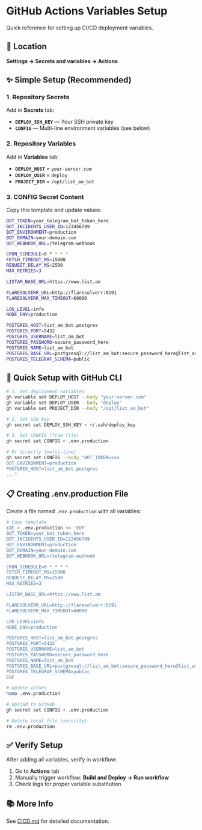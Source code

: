 # GitHub Actions Variables Setup

Quick reference for setting up CI/CD deployment variables.

## 📍 Location

**Settings → Secrets and variables → Actions**

## ✨ Simple Setup (Recommended)

### 1. Repository Secrets

Add in **Secrets** tab:

- **`DEPLOY_SSH_KEY`** — Your SSH private key
- **`CONFIG`** — Multi-line environment variables (see below)

### 2. Repository Variables

Add in **Variables** tab:

- **`DEPLOY_HOST`** = `your-server.com`
- **`DEPLOY_USER`** = `deploy`
- **`PROJECT_DIR`** = `/opt/list_am_bot`

### 3. CONFIG Secret Content

Copy this template and update values:

```bash
BOT_TOKEN=your_telegram_bot_token_here
BOT_INCIDENTS_USER_ID=123456789
BOT_ENVIRONMENT=production
BOT_DOMAIN=your-domain.com
BOT_WEBHOOK_URL=/telegram-webhook

CRON_SCHEDULE=0 * * * *
FETCH_TIMEOUT_MS=15000
REQUEST_DELAY_MS=2500
MAX_RETRIES=3

LISTAM_BASE_URL=https://www.list.am

FLARESOLVERR_URL=http://flaresolverr:8191
FLARESOLVERR_MAX_TIMEOUT=60000

LOG_LEVEL=info
NODE_ENV=production

POSTGRES_HOST=list_am_bot.postgres
POSTGRES_PORT=5432
POSTGRES_USERNAME=list_am_bot
POSTGRES_PASSWORD=secure_password_here
POSTGRES_NAME=list_am_bot
POSTGRES_BASE_URL=postgresql://list_am_bot:secure_password_here@list_am_bot.postgres:5432/list_am_bot
POSTGRES_TELEGRAF_SCHEMA=public
```

## 🚀 Quick Setup with GitHub CLI

```bash
# 1. Set deployment variables
gh variable set DEPLOY_HOST --body "your-server.com"
gh variable set DEPLOY_USER --body "deploy"
gh variable set PROJECT_DIR --body "/opt/list_am_bot"

# 2. Set SSH key
gh secret set DEPLOY_SSH_KEY < ~/.ssh/deploy_key

# 3. Set CONFIG (from file)
gh secret set CONFIG < .env.production

# Or directly (multi-line)
gh secret set CONFIG --body "BOT_TOKEN=xxx
BOT_ENVIRONMENT=production
POSTGRES_HOST=list_am_bot.postgres
..."
```

## 📋 Creating .env.production File

Create a file named `.env.production` with all variables:

```bash
# Copy template
cat > .env.production << 'EOF'
BOT_TOKEN=your_bot_token_here
BOT_INCIDENTS_USER_ID=123456789
BOT_ENVIRONMENT=production
BOT_DOMAIN=your-domain.com
BOT_WEBHOOK_URL=/telegram-webhook

CRON_SCHEDULE=0 * * * *
FETCH_TIMEOUT_MS=15000
REQUEST_DELAY_MS=2500
MAX_RETRIES=3

LISTAM_BASE_URL=https://www.list.am

FLARESOLVERR_URL=http://flaresolverr:8191
FLARESOLVERR_MAX_TIMEOUT=60000

LOG_LEVEL=info
NODE_ENV=production

POSTGRES_HOST=list_am_bot.postgres
POSTGRES_PORT=5432
POSTGRES_USERNAME=list_am_bot
POSTGRES_PASSWORD=secure_password_here
POSTGRES_NAME=list_am_bot
POSTGRES_BASE_URL=postgresql://list_am_bot:secure_password_here@list_am_bot.postgres:5432/list_am_bot
POSTGRES_TELEGRAF_SCHEMA=public
EOF

# Update values
nano .env.production

# Upload to GitHub
gh secret set CONFIG < .env.production

# Delete local file (security)
rm .env.production
```

## ✅ Verify Setup

After adding all variables, verify in workflow:

1. Go to **Actions** tab
2. Manually trigger workflow: **Build and Deploy → Run workflow**
3. Check logs for proper variable substitution

## 📚 More Info

See [CICD.md](../CICD.md) for detailed documentation.

